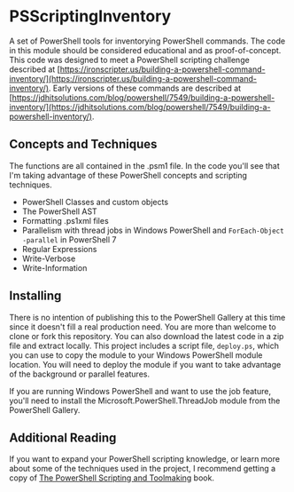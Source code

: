 # PSScriptingInventory

A set of PowerShell tools for inventorying PowerShell commands. The code in this module should be considered educational and as proof-of-concept. This code was designed to meet a PowerShell scripting challenge described at [https://ironscripter.us/building-a-powershell-command-inventory/](https://ironscripter.us/building-a-powershell-command-inventory/). Early versions of these commands are described at [https://jdhitsolutions.com/blog/powershell/7549/building-a-powershell-inventory/](https://jdhitsolutions.com/blog/powershell/7549/building-a-powershell-inventory/).

## Concepts and Techniques

The functions are all contained in the .psm1 file. In the code you'll see that I'm taking advantage of these PowerShell concepts and scripting techniques.

- PowerShell Classes and custom objects
- The PowerShell AST
- Formatting .ps1xml files
- Parallelism with thread jobs in Windows PowerShell and `ForEach-Object -parallel` in PowerShell 7
- Regular Expressions
- Write-Verbose
- Write-Information

## Installing

There is no intention of publishing this to the PowerShell Gallery at this time since it doesn't fill a real production need. You are more than welcome to clone or fork this repository. You can also download the latest code in a zip file and extract locally. This project includes a script file, `deploy.ps`, which you can use to copy the module to your Windows PowerShell module location. You will need to deploy the module if you want to take advantage of the background or parallel features.

If you are running Windows PowerShell and want to use the job feature, you'll need to install the Microsoft.PowerShell.ThreadJob module from the PowerShell Gallery.

## Additional Reading

If you want to expand your PowerShell scripting knowledge, or learn more about some of the techniques used in the project, I recommend getting a copy of [The PowerShell Scripting and Toolmaking](https://leanpub.com/powershell-scripting-toolmaking) book.
